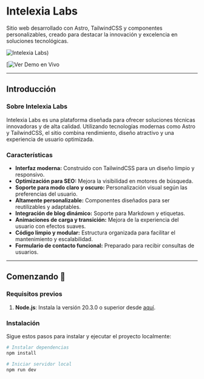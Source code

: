 # Intelexia Labs

Sitio web desarrollado con Astro, TailwindCSS y componentes personalizables, creado para destacar la innovación y excelencia en soluciones tecnológicas.

![Intelexia Labs]([https://www.intelexialabs.com/))

[![Ver Demo en Vivo]([https://intelexialabs-git-pages-cloud-intelexia-labs-projects.vercel.app/)

---

## Introducción

### Sobre Intelexia Labs

Intelexia Labs es una plataforma diseñada para ofrecer soluciones técnicas innovadoras y de alta calidad. Utilizando tecnologías modernas como Astro y TailwindCSS, el sitio combina rendimiento, diseño atractivo y una experiencia de usuario optimizada.

### Características

- **Interfaz moderna:** Construido con TailwindCSS para un diseño limpio y responsivo.
- **Optimización para SEO:** Mejora la visibilidad en motores de búsqueda.
- **Soporte para modo claro y oscuro:** Personalización visual según las preferencias del usuario.
- **Altamente personalizable:** Componentes diseñados para ser reutilizables y adaptables.
- **Integración de blog dinámico:** Soporte para Markdown y etiquetas.
- **Animaciones de carga y transición:** Mejora de la experiencia del usuario con efectos suaves.
- **Código limpio y modular:** Estructura organizada para facilitar el mantenimiento y escalabilidad.
- **Formulario de contacto funcional:** Preparado para recibir consultas de usuarios.

---

## Comenzando 🚀

### Requisitos previos

1. **Node.js**: Instala la versión 20.3.0 o superior desde [aquí](https://nodejs.org/en/download/).

### Instalación

Sigue estos pasos para instalar y ejecutar el proyecto localmente:

```bash
# Instalar dependencias
npm install

# Iniciar servidor local
npm run dev
